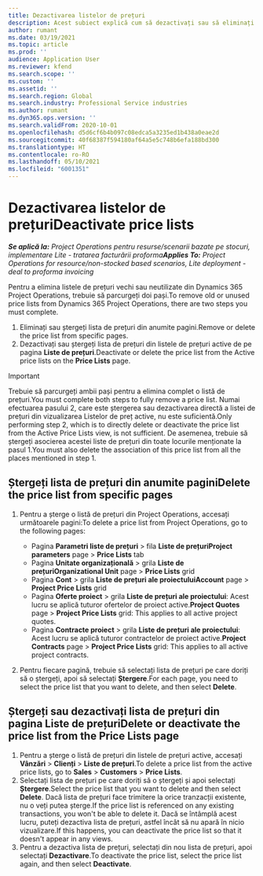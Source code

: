 ```yaml
---
title: Dezactivarea listelor de prețuri
description: Acest subiect explică cum să dezactivați sau să eliminați listele de prețuri neutilizate sau vechi.
author: rumant
ms.date: 03/19/2021
ms.topic: article
ms.prod: ''
audience: Application User
ms.reviewer: kfend
ms.search.scope: ''
ms.custom: ''
ms.assetid: ''
ms.search.region: Global
ms.search.industry: Professional Service industries
ms.author: rumant
ms.dyn365.ops.version: ''
ms.search.validFrom: 2020-10-01
ms.openlocfilehash: d5d6cf6b4b097c08edca5a3235ed1b438a0eae2d
ms.sourcegitcommit: 40f68387f594180af64a5e5c748b6efa188bd300
ms.translationtype: HT
ms.contentlocale: ro-RO
ms.lasthandoff: 05/10/2021
ms.locfileid: "6001351"
---
```

# <a name="deactivate-price-lists"></a><span data-ttu-id="aa53c-103">Dezactivarea listelor de prețuri</span><span class="sxs-lookup"><span data-stu-id="aa53c-103">Deactivate price lists</span></span> 

<span data-ttu-id="aa53c-104">_**Se aplică la:** Project Operations pentru resurse/scenarii bazate pe stocuri, implementare Lite - tratarea facturării proforma_</span><span class="sxs-lookup"><span data-stu-id="aa53c-104">_**Applies To:** Project Operations for resource/non-stocked based scenarios, Lite deployment - deal to proforma invoicing_</span></span>

<span data-ttu-id="aa53c-105">Pentru a elimina listele de prețuri vechi sau neutilizate din Dynamics 365 Project Operations, trebuie să parcurgeți doi pași.</span><span class="sxs-lookup"><span data-stu-id="aa53c-105">To remove old or unused price lists from Dynamics 365 Project Operations, there are two steps you must complete.</span></span> 

1. <span data-ttu-id="aa53c-106">Eliminați sau ștergeți lista de prețuri din anumite pagini.</span><span class="sxs-lookup"><span data-stu-id="aa53c-106">Remove or delete the price list from specific pages.</span></span>
2. <span data-ttu-id="aa53c-107">Dezactivați sau ștergeți lista de prețuri din listele de prețuri active de pe pagina **Liste de prețuri**.</span><span class="sxs-lookup"><span data-stu-id="aa53c-107">Deactivate or delete the price list from the Active price lists on the **Price Lists** page.</span></span>

>[!IMPORTANT]
> <span data-ttu-id="aa53c-108">Trebuie să parcurgeți ambii pași pentru a elimina complet o listă de prețuri.</span><span class="sxs-lookup"><span data-stu-id="aa53c-108">You must complete both steps to fully remove a price list.</span></span> <span data-ttu-id="aa53c-109">Numai efectuarea pasului 2, care este ștergerea sau dezactivarea directă a listei de prețuri din vizualizarea Listelor de preț active, nu este suficientă.</span><span class="sxs-lookup"><span data-stu-id="aa53c-109">Only performing step 2, which is to directly delete or deactivate the price list from the Active Price Lists view, is not sufficient.</span></span> <span data-ttu-id="aa53c-110">De asemenea, trebuie să ștergeți asocierea acestei liste de prețuri din toate locurile menționate la pasul 1.</span><span class="sxs-lookup"><span data-stu-id="aa53c-110">You must also delete the association of this price list from all the places mentioned in step 1.</span></span>

## <a name="delete-the-price-list-from-specific-pages"></a><span data-ttu-id="aa53c-111">Ștergeți lista de prețuri din anumite pagini</span><span class="sxs-lookup"><span data-stu-id="aa53c-111">Delete the price list from specific pages</span></span>
1. <span data-ttu-id="aa53c-112">Pentru a șterge o listă de prețuri din Project Operations, accesați următoarele pagini:</span><span class="sxs-lookup"><span data-stu-id="aa53c-112">To delete a price list from Project Operations, go to the following pages:</span></span>  

      - <span data-ttu-id="aa53c-113">Pagina **Parametri liste de prețuri** > fila **Liste de prețuri**</span><span class="sxs-lookup"><span data-stu-id="aa53c-113">**Project parameters** page > **Price Lists** tab</span></span>
      - <span data-ttu-id="aa53c-114">Pagina **Unitate organizațională** > grila **Liste de prețuri**</span><span class="sxs-lookup"><span data-stu-id="aa53c-114">**Organizational Unit** page > **Price Lists** grid</span></span>
      - <span data-ttu-id="aa53c-115">Pagina **Cont** > grila **Liste de prețuri ale proiectului**</span><span class="sxs-lookup"><span data-stu-id="aa53c-115">**Account** page > **Project Price Lists** grid</span></span>
      - <span data-ttu-id="aa53c-116">Pagina **Oferte proiect** > grila **Liste de prețuri ale proiectului**: Acest lucru se aplică tuturor ofertelor de proiect active.</span><span class="sxs-lookup"><span data-stu-id="aa53c-116">**Project Quotes** page > **Project Price Lists** grid: This applies to all active project quotes.</span></span>
      - <span data-ttu-id="aa53c-117">Pagina **Contracte proiect** > grila **Liste de prețuri ale proiectului**: Acest lucru se aplică tuturor contractelor de proiect active.</span><span class="sxs-lookup"><span data-stu-id="aa53c-117">**Project Contracts** page > **Project Price Lists** grid: This applies to all active project contracts.</span></span>

 2. <span data-ttu-id="aa53c-118">Pentru fiecare pagină, trebuie să selectați lista de prețuri pe care doriți să o ștergeți, apoi să selectați **Ștergere**.</span><span class="sxs-lookup"><span data-stu-id="aa53c-118">For each page, you need to select the price list that you want to delete, and then select **Delete**.</span></span> 
 
## <a name="delete-or-deactivate-the-price-list-from-the-price-lists-page"></a><span data-ttu-id="aa53c-119">Ștergeți sau dezactivați lista de prețuri din pagina Liste de prețuri</span><span class="sxs-lookup"><span data-stu-id="aa53c-119">Delete or deactivate the price list from the Price Lists page</span></span>
 
1. <span data-ttu-id="aa53c-120">Pentru a șterge o listă de prețuri din listele de prețuri active, accesați **Vânzări** > **Clienți** > **Liste de prețuri**.</span><span class="sxs-lookup"><span data-stu-id="aa53c-120">To delete a price list from the active price lists, go to **Sales** > **Customers** > **Price Lists**.</span></span> 
2. <span data-ttu-id="aa53c-121">Selectați lista de prețuri pe care doriți să o ștergeți și apoi selectați **Ștergere**.</span><span class="sxs-lookup"><span data-stu-id="aa53c-121">Select the price list that you want to delete and then select **Delete**.</span></span> <span data-ttu-id="aa53c-122">Dacă lista de prețuri face trimitere la orice tranzacții existente, nu o veți putea șterge.</span><span class="sxs-lookup"><span data-stu-id="aa53c-122">If the price list is referenced on any existing transactions, you won't be able to delete it.</span></span> <span data-ttu-id="aa53c-123">Dacă se întâmplă acest lucru, puteți dezactiva lista de prețuri, astfel încât să nu apară în nicio vizualizare.</span><span class="sxs-lookup"><span data-stu-id="aa53c-123">If this happens, you can deactivate the price list so that it doesn't appear in any views.</span></span> 
3. <span data-ttu-id="aa53c-124">Pentru a dezactiva lista de prețuri, selectați din nou lista de prețuri, apoi selectați **Dezactivare**.</span><span class="sxs-lookup"><span data-stu-id="aa53c-124">To deactivate the price list, select the price list again, and then select **Deactivate**.</span></span>   
